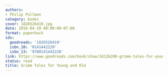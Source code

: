 ```yaml
---
authors:
- Philip Pullman
category: books
cover: 1826526419.jpg
date: 2016-04-10 00:00:00-07:00
format: paperback
ids:
  goodreads: '1826526419'
  isbn_10: '0141442220'
  isbn_13: '9780141442228'
link: https://www.goodreads.com/book/show/16126208-grimm-tales-for-young-and-old
status: read
title: Grimm Tales for Young and Old
---
```

